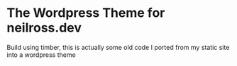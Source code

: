 # The Wordpress Theme for neilross.dev

Build using timber, this is actually some old code I ported from my static site into a wordpress theme